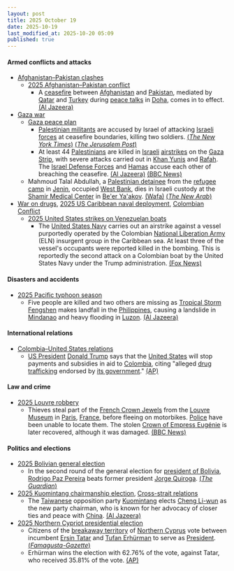 ```yaml
---
layout: post
title: 2025 October 19
date: 2025-10-19
last_modified_at: 2025-10-20 05:09
published: true
---
```



#### Armed conflicts and attacks

* [Afghanistan–Pakistan clashes](https://en.wikipedia.org/wiki/Afghanistan%E2%80%93Pakistan_clashes_%282024%E2%80%93present%29 "Afghanistan–Pakistan clashes (2024–present)")
  * [2025 Afghanistan–Pakistan conflict](https://en.wikipedia.org/wiki/2025_Afghanistan%E2%80%93Pakistan_conflict "2025 Afghanistan–Pakistan conflict")
    * A [ceasefire](https://en.wikipedia.org/wiki/Ceasefire "Ceasefire") between [Afghanistan](https://en.wikipedia.org/wiki/Afghanistan "Afghanistan") and [Pakistan](https://en.wikipedia.org/wiki/Pakistan "Pakistan"), mediated by [Qatar](https://en.wikipedia.org/wiki/Qatar "Qatar") and [Turkey](https://en.wikipedia.org/wiki/Turkey "Turkey") during [peace talks](https://en.wikipedia.org/wiki/Peace_process "Peace process") in [Doha](https://en.wikipedia.org/wiki/Doha "Doha"), comes in to effect. [(Al Jazeera)](https://www.aljazeera.com/news/2025/10/19/afghanistan-pakistan-agree-to-immediate-ceasefire-after-talks-in-doha)
* [Gaza war](https://en.wikipedia.org/wiki/Gaza_war "Gaza war")
  * [Gaza peace plan](https://en.wikipedia.org/wiki/Gaza_peace_plan "Gaza peace plan")
    * [Palestinian militants](https://en.wikipedia.org/wiki/Palestinian_militant "Palestinian militant") are accused by Israel of attacking [Israeli forces](https://en.wikipedia.org/wiki/Israeli_forces "Israeli forces") at ceasefire boundaries, killing two soldiers. [(*The New York Times*)](https://www.nytimes.com/2025/10/19/world/middleeast/israel-gaza-ceasefire.html) [(*The Jerusalem Post*)](https://www.jpost.com/israel-news/defense-news/article-870957)
    * At least 44 [Palestinians](https://en.wikipedia.org/wiki/Palestinians "Palestinians") are killed in [Israeli](https://en.wikipedia.org/wiki/Israel "Israel") [airstrikes](https://en.wikipedia.org/wiki/Airstrike "Airstrike") on the [Gaza Strip](https://en.wikipedia.org/wiki/Gaza_Strip "Gaza Strip"), with severe attacks carried out in [Khan Yunis](https://en.wikipedia.org/wiki/Khan_Yunis "Khan Yunis") and [Rafah](https://en.wikipedia.org/wiki/Rafah "Rafah"). The [Israel Defense Forces](https://en.wikipedia.org/wiki/Israel_Defense_Forces "Israel Defense Forces") and [Hamas](https://en.wikipedia.org/wiki/Hamas "Hamas") accuse each other of breaching the ceasefire. [(Al Jazeera)](https://www.aljazeera.com/news/liveblog/2025/10/19/live-israel-continues-deadly-attacks-on-gaza-closes-rafah-crossing?update=4046391) [(BBC News)](https://www.bbc.com/news/live/c2kpx7yyq9pt)
  * Mahmoud Talal Abdullah, a  [Palestinian detainee](https://en.wikipedia.org/wiki/Palestinians_in_Israeli_custody "Palestinians in Israeli custody") from the [refugee camp](https://en.wikipedia.org/wiki/Jenin_refugee_camp "Jenin refugee camp") in [Jenin](https://en.wikipedia.org/wiki/Jenin "Jenin"), occupied [West Bank](https://en.wikipedia.org/wiki/West_Bank "West Bank"), dies in Israeli custody at the [Shamir Medical Center](https://en.wikipedia.org/wiki/Shamir_Medical_Center "Shamir Medical Center") in [Be'er Ya'akov](https://en.wikipedia.org/wiki/Be%27er_Ya%27akov "Be'er Ya'akov"). [(Wafa)](https://english.wafa.ps/Pages/Details/163494) [(*The New Arab*)](https://www.newarab.com/news/palestinian-detainee-suffering-cancer-dies-israeli-jail)
* [War on drugs](https://en.wikipedia.org/wiki/War_on_drugs "War on drugs"), [2025 US Caribbean naval deployment](https://en.wikipedia.org/wiki/2025_US_Caribbean_naval_deployment "2025 US Caribbean naval deployment"), [Colombian Conflict](https://en.wikipedia.org/wiki/Colombian_Conflict "Colombian Conflict")
  * [2025 United States strikes on Venezuelan boats](https://en.wikipedia.org/wiki/2025_United_States_strikes_on_Venezuelan_boats "2025 United States strikes on Venezuelan boats")
    * The [United States Navy](https://en.wikipedia.org/wiki/United_States_Navy "United States Navy") carries out an airstrike against a vessel purportedly operated by the Colombian [National Liberation Army](https://en.wikipedia.org/wiki/National_Liberation_Army_%28Colombia%29 "National Liberation Army (Colombia)") (ELN) insurgent group in the Caribbean sea. At least three of the vessel's occupants were reported killed in the bombing. This is reportedly the second attack on a Colombian boat by the United States Navy under the Trump administration. [(Fox News)](https://www.foxnews.com/world/3-killed-us-strike-colombian-eln-vessel-smuggling-narcotics-hegseth-says)

#### Disasters and accidents

* [2025 Pacific typhoon season](https://en.wikipedia.org/wiki/2025_Pacific_typhoon_season "2025 Pacific typhoon season")
  * Five people are killed and two others are missing as [Tropical Storm Fengshen](https://en.wikipedia.org/wiki/2025_Pacific_typhoon_season#Tropical_Storm_Fengshen_(Ramil) "2025 Pacific typhoon season") makes landfall in the [Philippines](https://en.wikipedia.org/wiki/Philippines "Philippines"), causing a landslide in [Mindanao](https://en.wikipedia.org/wiki/Mindanao "Mindanao") and heavy flooding in [Luzon](https://en.wikipedia.org/wiki/Luzon "Luzon"). [(Al Jazeera)](https://www.aljazeera.com/news/2025/10/19/five-dead-two-missing-as-tropical-storm-fengshen-soaks-philippines)

#### International relations

* [Colombia–United States relations](https://en.wikipedia.org/wiki/Colombia%E2%80%93United_States_relations "Colombia–United States relations")
  * [US President](https://en.wikipedia.org/wiki/US_President "US President") [Donald Trump](https://en.wikipedia.org/wiki/Donald_Trump "Donald Trump") says that the [United States](https://en.wikipedia.org/wiki/United_States "United States") will stop payments and subsidies in aid to [Colombia](https://en.wikipedia.org/wiki/Colombia "Colombia"), citing "alleged [drug trafficking](https://en.wikipedia.org/wiki/Drug_trafficking "Drug trafficking") endorsed by [its government](https://en.wikipedia.org/wiki/President_of_Colombia "President of Colombia")." [(AP)](https://apnews.com/article/trump-petro-colombia-drugs-us-aid-c3955b2ce351737119920741178e0567)

#### Law and crime

* [2025 Louvre robbery](https://en.wikipedia.org/wiki/2025_Louvre_robbery "2025 Louvre robbery")
  * Thieves steal part of the [French Crown Jewels](https://en.wikipedia.org/wiki/French_Crown_Jewels "French Crown Jewels") from the [Louvre Museum](https://en.wikipedia.org/wiki/Louvre_Museum "Louvre Museum") in [Paris](https://en.wikipedia.org/wiki/Paris "Paris"), [France](https://en.wikipedia.org/wiki/France "France"), before fleeing on motorbikes. [Police](https://en.wikipedia.org/wiki/Paris_Police_Prefecture "Paris Police Prefecture") have been unable to locate them. The stolen [Crown of Empress Eugénie](https://en.wikipedia.org/wiki/Crown_of_Empress_Eug%C3%A9nie "Crown of Empress Eugénie") is later recovered, although it was damaged. [(BBC News)](https://www.bbc.com/news/articles/c78z53v43g1o)

#### Politics and elections

* [2025 Bolivian general election](https://en.wikipedia.org/wiki/2025_Bolivian_general_election "2025 Bolivian general election")
  * In the second round of the general election for [president of Bolivia](https://en.wikipedia.org/wiki/President_of_Bolivia "President of Bolivia"), [Rodrigo Paz Pereira](https://en.wikipedia.org/wiki/Rodrigo_Paz_Pereira "Rodrigo Paz Pereira") beats former president [Jorge Quiroga](https://en.wikipedia.org/wiki/Jorge_Quiroga "Jorge Quiroga"). [(*The Guardian*)](https://www.theguardian.com/world/2025/oct/20/rodrigo-paz-pereira-bolivia-wins-presidential-runoff-electiion-right-wing)
* [2025 Kuomintang chairmanship election](https://en.wikipedia.org/wiki/2025_Kuomintang_chairmanship_election "2025 Kuomintang chairmanship election"), [Cross-strait relations](https://en.wikipedia.org/wiki/Cross-strait_relations "Cross-strait relations")
  * The [Taiwanese](https://en.wikipedia.org/wiki/Taiwan "Taiwan") opposition party [Kuomintang](https://en.wikipedia.org/wiki/Kuomintang "Kuomintang") elects [Cheng Li-wun](https://en.wikipedia.org/wiki/Cheng_Li-wun "Cheng Li-wun") as the new party chairman, who is known for her advocacy of closer ties and peace with [China](https://en.wikipedia.org/wiki/China "China"). [(Al Jazeera)](https://www.aljazeera.com/news/2025/10/19/taiwan-opposition-elects-new-leader-who-wants-peace-with-china)
* [2025 Northern Cypriot presidential election](https://en.wikipedia.org/wiki/2025_Northern_Cypriot_presidential_election "2025 Northern Cypriot presidential election")
  * Citizens of the [breakaway territory](https://en.wikipedia.org/wiki/Breakaway_territory "Breakaway territory") of [Northern Cyprus](https://en.wikipedia.org/wiki/Northern_Cyprus "Northern Cyprus") vote between incumbent [Ersin Tatar](https://en.wikipedia.org/wiki/Ersin_Tatar "Ersin Tatar") and [Tufan Erhürman](https://en.wikipedia.org/wiki/Tufan_Erh%C3%BCrman "Tufan Erhürman") to serve as [President](https://en.wikipedia.org/wiki/President_of_Northern_Cyprus "President of Northern Cyprus"). [(*Famagusta-Gazette*)](https://famagusta-gazette.com/cyprus-turkish-cypriots-vote-in-first-round-of-leadership-election-in-breakaway-north/)
  * Erhürman wins the election with 62.76% of the vote, against Tatar, who received 35.81% of the vote. [(AP)](https://apnews.com/article/cyprus-election-turkish-cypriots-d5a06aaa7832896284bc54bf3801abed)
